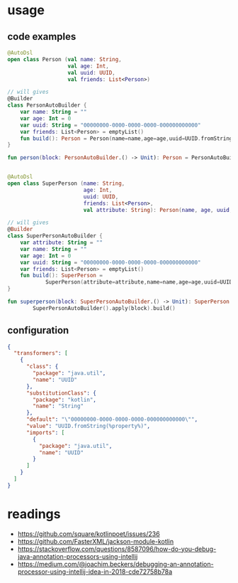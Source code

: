 # usage

## code examples
```kotlin
@AutoDsl
open class Person (val name: String, 
                   val age: Int, 
                   val uuid: UUID, 
                   val friends: List<Person>)

// will gives
@Builder
class PersonAutoBuilder {
    var name: String = ""
    var age: Int = 0
    var uuid: String = "00000000-0000-0000-0000-000000000000"
    var friends: List<Person> = emptyList()
    fun build(): Person = Person(name=name,age=age,uuid=UUID.fromString(uuid),friends=friends)
}

fun person(block: PersonAutoBuilder.() -> Unit): Person = PersonAutoBuilder().apply(block).build()


@AutoDsl
open class SuperPerson (name: String, 
                        age: Int, 
                        uuid: UUID, 
                        friends: List<Person>, 
                        val attribute: String): Person(name, age, uuid, friends)

// will gives
@Builder
class SuperPersonAutoBuilder {
    var attribute: String = ""
    var name: String = ""
    var age: Int = 0
    var uuid: String = "00000000-0000-0000-0000-000000000000"
    var friends: List<Person> = emptyList()
    fun build(): SuperPerson =
            SuperPerson(attribute=attribute,name=name,age=age,uuid=UUID.fromString(uuid),friends=friends)
}

fun superperson(block: SuperPersonAutoBuilder.() -> Unit): SuperPerson =
        SuperPersonAutoBuilder().apply(block).build()

```

## configuration
```json
{
  "transformers": [
    {
      "class": {
        "package": "java.util",
        "name": "UUID"
      },
      "substitutionClass": {
        "package": "kotlin",
        "name": "String"
      },
      "default": "\"00000000-0000-0000-0000-000000000000\"",
      "value": "UUID.fromString(%property%)",
      "imports": [
        {
          "package": "java.util",
          "name": "UUID"
        }
      ]
    }
  ]
}
```

# readings

* https://github.com/square/kotlinpoet/issues/236
* https://github.com/FasterXML/jackson-module-kotlin
* https://stackoverflow.com/questions/8587096/how-do-you-debug-java-annotation-processors-using-intellij
* https://medium.com/@joachim.beckers/debugging-an-annotation-processor-using-intellij-idea-in-2018-cde72758b78a